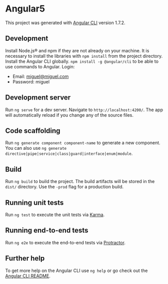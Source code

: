# Angular5

This project was generated with [Angular CLI](https://github.com/angular/angular-cli) version 1.7.2.

## Development

Install Node.js® and npm if they are not already on your machine. 
It is necessary to install the libraries with `npm install` from the project directory.
Install the Angular CLI globally. `npm install -g @angular/cli` to be able to use commands to Angular.
Login:
- Email: miguel@miguel.com
- Password: miguel

## Development server

Run `ng serve` for a dev server. Navigate to `http://localhost:4200/`. The app will automatically reload if you change any of the source files.

## Code scaffolding

Run `ng generate component component-name` to generate a new component. You can also use `ng generate directive|pipe|service|class|guard|interface|enum|module`.

## Build

Run `ng build` to build the project. The build artifacts will be stored in the `dist/` directory. Use the `-prod` flag for a production build.

## Running unit tests

Run `ng test` to execute the unit tests via [Karma](https://karma-runner.github.io).

## Running end-to-end tests

Run `ng e2e` to execute the end-to-end tests via [Protractor](http://www.protractortest.org/).

## Further help

To get more help on the Angular CLI use `ng help` or go check out the [Angular CLI README](https://github.com/angular/angular-cli/blob/master/README.md).
